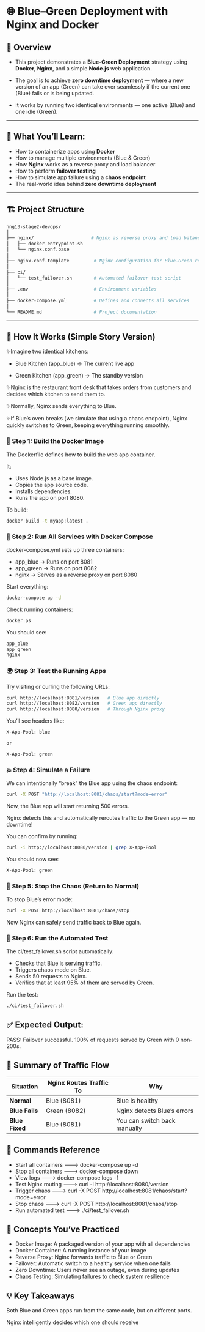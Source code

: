 # 🌐 Blue–Green Deployment with Nginx and Docker

## 🧩 Overview

- This project demonstrates a **Blue-Green Deployment** strategy using **Docker**, **Nginx**, and a simple **Node.js** web application.

- The goal is to achieve **zero downtime deployment** — where a new version of an app (Green) can take over seamlessly if the current one (Blue) fails or is being updated.

- It works by running two identical environments — one active (Blue) and one idle (Green).

----

## 🧠 What You’ll Learn:
- How to containerize apps using **Docker**
- How to manage multiple environments (Blue & Green)
- How **Nginx** works as a reverse proxy and load balancer
- How to perform **failover testing**
- How to simulate app failure using a **chaos endpoint**
- The real-world idea behind **zero downtime deployment**

----

## 🏗️ Project Structure

```bash
hng13-stage2-devops/
│
├── nginx/                     # Nginx as reverse proxy and load balancer
│   ├── docker-entrypoint.sh
│   └── nginx.conf.base
│
├── nginx.conf.template         # Nginx configuration for Blue–Green routing
│
├── ci/
│   └── test_failover.sh        # Automated failover test script
│
├── .env                        # Environment variables
│
├── docker-compose.yml          # Defines and connects all services
│
└── README.md                   # Project documentation
```
----

## 🐳 How It Works (Simple Story Version)

✨Imagine two identical kitchens:

- Blue Kitchen (app_blue) → The current live app

- Green Kitchen (app_green) → The standby version

✨Nginx is the restaurant front desk that takes orders from customers and decides which kitchen to send them to.

✨Normally, Nginx sends everything to Blue.

✨If Blue’s oven breaks (we simulate that using a chaos endpoint), Nginx quickly switches to Green, keeping everything running smoothly.

### 🧱 Step 1: Build the Docker Image

The Dockerfile defines how to build the web app container. 

It:
- Uses Node.js as a base image.
- Copies the app source code.
- Installs dependencies.
- Runs the app on port 8080.

To build:

```bash 
docker build -t myapp:latest .
```

### 🚀 Step 2: Run All Services with Docker Compose

docker-compose.yml sets up three containers:

- app_blue → Runs on port 8081
- app_green → Runs on port 8082
- nginx → Serves as a reverse proxy on port 8080

Start everything:

```bash
docker-compose up -d
```

Check running containers:

```bash
docker ps
```

You should see:

```bash
app_blue
app_green
nginx
```

### 🌍 Step 3: Test the Running Apps

Try visiting or curling the following URLs:

```bash
curl http://localhost:8081/version   # Blue app directly
curl http://localhost:8082/version   # Green app directly
curl http://localhost:8080/version   # Through Nginx proxy
```

You’ll see headers like:

```bash
X-App-Pool: blue

or

X-App-Pool: green
```

### 💥 Step 4: Simulate a Failure

We can intentionally “break” the Blue app using the chaos endpoint:

```bash
curl -X POST "http://localhost:8081/chaos/start?mode=error"
```

Now, the Blue app will start returning 500 errors.

Nginx detects this and automatically reroutes traffic to the Green app — no downtime!

You can confirm by running:

```bash
curl -i http://localhost:8080/version | grep X-App-Pool
```

You should now see:

```bash
X-App-Pool: green
```

### 🔧 Step 5: Stop the Chaos (Return to Normal)

To stop Blue’s error mode:

```bash
curl -X POST http://localhost:8081/chaos/stop
```

Now Nginx can safely send traffic back to Blue again.

### 🧪 Step 6: Run the Automated Test

The ci/test_failover.sh script automatically:
- Checks that Blue is serving traffic.
- Triggers chaos mode on Blue.
- Sends 50 requests to Nginx.
- Verifies that at least 95% of them are served by Green.

Run the test:

``` bash 
./ci/test_failover.sh
```

## ✅ Expected Output:

PASS: Failover successful. 100% of requests served by Green with 0 non-200s.

## 🔁 Summary of Traffic Flow
| Situation | Nginx Routes Traffic To | Why |
|------------|--------------------------|-----|
| **Normal** | Blue (8081) | Blue is healthy |
| **Blue Fails** | Green (8082) | Nginx detects Blue’s errors |
| **Blue Fixed** | Blue (8081) | You can switch back manually |

## 🧰 Commands Reference
- Start all containers ---> docker-compose up -d
- Stop all containers	---> docker-compose down
- View logs ---> docker-compose logs -f
- Test Nginx routing --->	curl -i http://localhost:8080/version
- Trigger chaos --->	curl -X POST http://localhost:8081/chaos/start?mode=error
- Stop chaos --->	curl -X POST http://localhost:8081/chaos/stop
- Run automated test --->	./ci/test_failover.sh

## 🧠 Concepts You’ve Practiced
- Docker Image: A packaged version of your app with all dependencies
- Docker Container: A running instance of your image
- Reverse Proxy: Nginx forwards traffic to Blue or Green
- Failover: Automatic switch to a healthy service when one fails
- Zero Downtime: Users never see an outage, even during updates
- Chaos Testing: Simulating failures to check system resilience

## 💡 Key Takeaways
Both Blue and Green apps run from the same code, but on different ports.

Nginx intelligently decides which one should receive